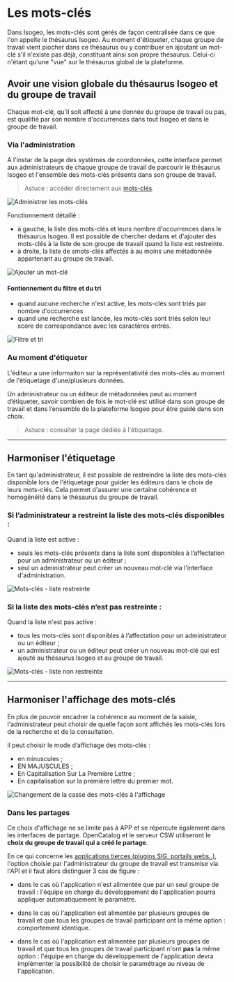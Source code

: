 # Les mots-clés <i class="fa fa-tags"></i>

Dans Isogeo, les mots-clés sont gérés de façon centralisée dans ce que l&apos;on appelle le thésaurus Isogeo. Au moment d&apos;étiqueter, chaque groupe de travail vient piocher dans ce thésaurus ou y contribuer en ajoutant un mot-clé s&apos;il n&apos;existe pas déjà, constituant ainsi son propre thésaurus. Celui-ci n&apos;étant qu&apos;une "vue" sur le thésaurus global de la plateforme.

## Avoir une vision globale du thésaurus Isogeo et du groupe de travail

Chaque mot-clé, qu&apos;il soit affecté à une donnée du groupe de travail ou pas, est qualifié par son nombre d&apos;occurrences dans tout Isogeo et dans le groupe de travail.


### Via l&apos;administration

A l&apos;instar de la page des systèmes de coordonnées, cette interface permet aux administrateurs de chaque groupe de travail de parcourir le thésaurus Isogeo et l&apos;ensemble des mots-clés présents dans son groupe de travail.

> Astuce : accéder directement aux [mots-clés](https://app.isogeo.com/admin/keywords).

![Administrer les mots-clés](/assets/adm_keywords_occurs.png "Administrer les mots-clés")

Fonctionnement détaillé :

* à gauche, la liste des mots-clés et leurs nombre d&apos;occurrences dans le thésaurus Isogeo. Il est possible de chercher dedans et d&apos;ajouter des mots-clés à la liste de son groupe de travail quand la liste est restreinte.
* à droite, la liste de smots-clés affectés à au moins une métadonnée appartenant au groupe de travail.

![Ajouter un mot-clé](/assets/adm_keywords_restricted_addToIsogeo.gif "Ajouter un mot-clé à son groupe de travail à partir du thésaurus Isogeo")

#### Fontionnement du filtre et du tri

* quand aucune recherche n&apos;est active, les mots-clés sont triés par nombre d&apos;occurrences
* quand une recherche est lancée, les mots-clés sont triés selon leur score de correspondance avec les caractères entrés.

![Filtre et tri](/assets/adm_keywords_filtrer_order.gif "Comprendre le fonctionnement du tri et du filtre par recherche dynamique")

### Au moment d&apos;étiqueter

L&apos;éditeur a une informaiton sur la représentativité des mots-clés au moment de l&apos;étiquetage d&apos;une/plusieurs données.

Un administrateur ou un éditeur de métadonnées peut au moment d’étiqueter, savoir combien de fois le mot-clé est utilisé dans son groupe de travail et dans l’ensemble de la plateforme Isogeo pour être guidé dans son choix.

> Astuce : consulter la page dédiée à l&apos;étiquetage.

____

## Harmoniser l&apos;étiquetage

En tant qu&apos;administrateur, il est possible de restreindre la liste des mots-clés disponible lors de l&apos;étiquetage pour guider les éditeurs dans le choix de leurs mots-clés. Cela permet d&apos;assurer une certaine cohérence et homogénéité dans le thésaurus du groupe de travail.

### Si l’administrateur a restreint la liste des mots-clés disponibles :

Quand la liste est active :
* seuls les mots-clés présents dans la liste sont disponibles à l’affectation pour un administrateur ou un éditeur ;
* seul un administrateur peut créer un nouveau mot-clé via l&apos;interface d&apos;administration.

![Mots-clés - liste restreinte](/assets/inv_edit_tags_keywords_restricted.gif "Créer un nouveau mot-clé quand la liste est restreinte")

### Si la liste des mots-clés n’est pas restreinte :

Quand la liste n&apos;est pas active :
* tous les mots-clés sont disponibles à l’affectation pour un administrateur ou un éditeur ;
* un administrateur ou un éditeur peut créer un nouveau mot-clé qui est ajouté au thésaurus Isogeo et au groupe de travail.

![Mots-clés - liste non restreinte](/assets/inv_edit_tags_keywords.gif "Créer un nouveau mot-clé quand la liste n&apos;est pas restreinte")

____

## Harmoniser l&apos;affichage des mots-clés

En plus de pouvoir encadrer la cohérence au moment de la saisie, l&apos;administrateur peut choisir de quelle façon sont affichés les mots-clés lors de la recherche et de la consultation.

il peut choisir le mode d’affichage des mots-clés :
* en minuscules ;
* EN MAJUSCULES ;
* En Capitalisation Sur La Première Lettre ;
* En capitalisation sur la première lettre du premier mot.

![Changement de la casse des mots-clés à l&apos;affichage](/assets/adm_keywords_case_switch.gif "Différentes options de la casse de l&apos;affichage des mots-clés")

### Dans les partages

Ce choix d&apos;affichage ne se limite pas à APP et se répercute également dans les interfaces de partage. OpenCatalog et le serveur CSW utiliseront le **choix du groupe de travail qui a créé le partage**.

En ce qui concerne les [applications tierces (plugins SIG, portails webs..)](../publish/usages_api.html), l&apos;option choisie par l&apos;administrateur du groupe de travail est transmise via l&apos;API et il faut alors distinguer 3 cas de figure :

* dans le cas où l&apos;application n&apos;est alimentée que par un seul groupe de travail : l&apos;équipe en charge du développement de l&apos;application pourra appliquer automatiquement le paramètre.

* dans le cas où l&apos;application est alimentée par plusieurs groupes de travail et que tous les groupes de travail participant ont la même option : comportement identique.

* dans le cas où l&apos;application est alimentée par plusieurs groupes de travail et que tous les groupes de travail participant n&apos;ont **pas** la même option : l&apos;équipe en charge du développement de l&apos;application devra implémenter la possibilité de choisir le paramétrage au niveau de l&apos;application.
